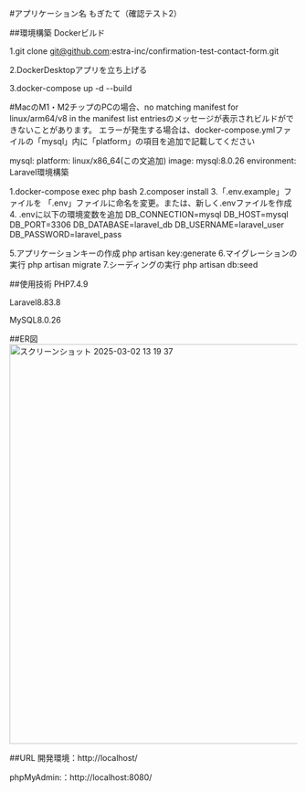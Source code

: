 #アプリケーション名
もぎたて（確認テスト2）

##環境構築
Dockerビルド

  1.git clone git@github.com:estra-inc/confirmation-test-contact-form.git
  
  2.DockerDesktopアプリを立ち上げる
  
  3.docker-compose up -d --build
  
  #MacのM1・M2チップのPCの場合、no matching manifest for linux/arm64/v8 in the manifest list entriesのメッセージが表示されビルドができないことがあります。 エラーが発生する場合は、docker-compose.ymlファイルの「mysql」内に「platform」の項目を追加で記載してください

mysql:
    platform: linux/x86_64(この文追加)
    image: mysql:8.0.26
    environment:
Laravel環境構築

  1.docker-compose exec php bash
  2.composer install
  3.「.env.example」ファイルを 「.env」ファイルに命名を変更。または、新しく.envファイルを作成
  4. .envに以下の環境変数を追加
    DB_CONNECTION=mysql
    DB_HOST=mysql
    DB_PORT=3306
    DB_DATABASE=laravel_db
    DB_USERNAME=laravel_user
    DB_PASSWORD=laravel_pass

  5.アプリケーションキーの作成
    php artisan key:generate
  6.マイグレーションの実行
    php artisan migrate
  7.シーディングの実行
    php artisan db:seed

##使用技術
  PHP7.4.9
  
  Laravel8.83.8
  
  MySQL8.0.26

##ER図
<img width="700" alt="スクリーンショット 2025-03-02 13 19 37" src="https://github.com/user-attachments/assets/865724fd-7520-48e3-b379-219dfd931bc9" />


##URL
  開発環境：http://localhost/
  
  phpMyAdmin:：http://localhost:8080/

